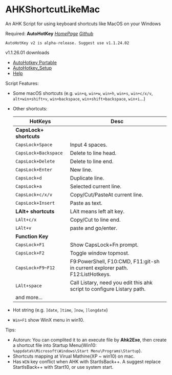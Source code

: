# AHKShortcutLikeMac
An AHK Script for using keyboard shortcuts like MacOS on your Windows


Required: **AutoHotKey** [_HomePage_](https://www.autohotkey.com/) [_Github_](https://github.com/Lexikos/AutoHotkey_L/)
```
AutoHotKey v2 is alpha-release. Suggest use v1.1.24.02
```
v1.1.26.01 downloads
* [AutoHotkey Portable](https://www.autohotkey.com/download/1.1/AutoHotkey_1.1.26.01.zip)
* [AutoHotkey_Setup](https://www.autohotkey.com/download/1.1/AutoHotkey_1.1.26.01_setup.exe)
* [Help](https://www.autohotkey.com/download/1.1/AutoHotkeyHelp.zip)

Script Features:
* Some macOS shortcuts (e.g. `win+q`, `win+w`, `win+h`, `win+s`, `win+c/x/v`, `alt+win+shift+v`, `win+backspace`, `win+shift+backspace`, `win+i`...)
* Other shortcuts:

	| HotKeys                 | Desc                                                                          |
	| ---                     | ---                                                                           |
	| __CapsLock+ shortcuts__ |                                                                               |
	| `CapsLock+Space`        | Input 4 spaces.                                                               |
	| `CapsLock+Backspace`    | Delete to line head.                                                          |
	| `CapsLock+Delete`       | Delete to line end.                                                           |
	| `CapsLock+Enter`        | New line.                                                                     |
	| `CapsLock+d`            | Duplicate line.                                                               |
	| `CapsLock+a`            | Selected current line.                                                        |
	| `CapsLock+c/x/v`        | Copy/Cut/PasteAt current line.                                                |
	| `CapsLock+Insert`       | Paste as text.                                                                |
	| __LAlt+ shortcuts__     | LAlt means left alt key.                                                      |
	| `LAlt+c/x`              | Copy/Cut to line end.                                                         |
	| `LAlt+v`                | paste and go/enter.                                                           |
	| __Function Key__        |                                                                               |
	| `CapsLock+F1`           | Show CapsLock+Fn prompt.                                                      |
	| `CapsLock+F2`           | Toggle window topmost.                                                        |
	| `CapsLock+F9~F12`       | F9:PowerShell, F10:CMD, F11:git-sh in current explorer path. F12:ListHotkeys. |
	| `LAlt+space`            | Call Listary, need you edit this ahk script to configure Listary path.        |
	| and more...             |                                                                               |

* Hot string (e.g. `]date`, `]time`, `]now`, `]longdate`)
* `Win+F1` show WinX menu in win10.


Tips:
* Autorun: You can complited it to an execute file by **Ahk2Exe**, then create a shortcut file into Startup Menu(Win10: `%appdata%\Microsoft\Windows\Start Menu\Programs\Startup`).
* Shortcuts mapping at Virual Mathine(XP ~ win10) on mac.
* Has `WIN` key conflict when AHK with StartIsBack++. A suggest replace StartIsBack++ with Start10, or use system start.

